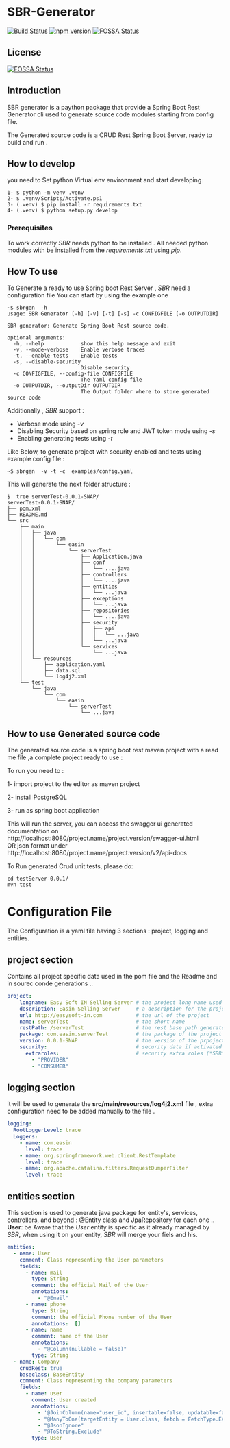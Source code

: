 # SBR-Generator

[![Build Status](https://travis-ci.org/medazzo/sbr-generator.svg?branch=master)](https://travis-ci.org/medazzo/sbr-generator)
[![npm version](https://badge.fury.io/js/sbr-generator.svg)](https://badge.fury.io/js/sbr-generator)
[![FOSSA Status](https://app.fossa.com/api/projects/git%2Bgithub.com%2Fmedazzo%2Fsbr-generator.svg?type=shield)](https://app.fossa.com/projects/git%2Bgithub.com%2Fmedazzo%2Fsbr-generator?ref=badge_shield)


## License
[![FOSSA Status](https://app.fossa.com/api/projects/git%2Bgithub.com%2Fmedazzo%2Fsbr-generator.svg?type=large)](https://app.fossa.com/projects/git%2Bgithub.com%2Fmedazzo%2Fsbr-generator?ref=badge_large)

## Introduction

SBR generator is a  paython package that provide a Spring Boot Rest Generator cli used to generate source code modules starting from config file.<br/>

The Generated source code is a CRUD Rest Spring Boot Server, ready to build and run .  

## How to develop

you need to Set python Virtual env environment and start developing
```
1- $ python -m venv .venv
2- $ .venv/Scripts/Activate.ps1     
3- (.venv) $ pip install -r requirements.txt 
4- (.venv) $ python setup.py develop
```

### Prerequisites
To work correctly *SBR* needs python to be installed .
All needed python modules with be installed from the *requirements.txt* using *pip*.

## How To use
To Generate a ready to use Spring boot Rest Server , *SBR* need a configuration file
You can start by using the example one    
```
~$ sbrgen  -h
usage: SBR Generator [-h] [-v] [-t] [-s] -c CONFIGFILE [-o OUTPUTDIR]

SBR generator: Generate Spring Boot Rest source code.

optional arguments:
  -h, --help            show this help message and exit
  -v, --mode-verbose    Enable verbose traces
  -t, --enable-tests    Enable tests
  -s, --disable-security
                        Disable security
  -c CONFIGFILE, --config-file CONFIGFILE
                        The Yaml config file
  -o OUTPUTDIR, --outputDir OUTPUTDIR
                        The Output folder where to store generated source code

```
Additionally , *SBR* support :
* Verbose mode using *-v*
* Disabling Security based on spring role and JWT token mode using *-s*
* Enabling generating tests using  *-t*

Like Below, to generate project with security enabled and tests using example config file :

```
~$ sbrgen  -v -t -c  examples/config.yaml
```

This will generate the next folder structure :

```
$  tree serverTest-0.0.1-SNAP/
serverTest-0.0.1-SNAP/
├── pom.xml
├── README.md
└── src
    ├── main
    │   ├── java
    │   │   └── com
    │   │       └── easin
    │   │           └── serverTest
    │   │               ├── Application.java
    │   │               ├── conf
    │   │               │   └── ....java
    │   │               ├── controllers    
    │   │               │   └── ....java
    │   │               ├── entities    
    │   │               │   └── ...java
    │   │               ├── exceptions    
    │   │               │   └── ...java
    │   │               ├── repositories    
    │   │               │   └── ....java
    │   │               ├── security
    │   │               │   ├── api
    │   │               │   │   └── ...java
    │   │               │   └── ...java
    │   │               └── services
    │   │                   └── ...java
    │   └── resources
    │       ├── application.yaml
    │       ├── data.sql
    │       └── log4j2.xml
    └── test
        └── java
            └── com
                └── easin
                    └── serverTest
                        └── ...java

```

## How to use Generated source code

The generated source code is a spring boot rest maven project with a read me file ,a complete project ready to use :

To run you need to :

1- import project to the editor as maven project

2- install PostgreSQL 

3- run as spring boot application


This will run the server, you can access the swagger ui generated documentation on <br/>
http://localhost:8080/project.name/project.version/swagger-ui.html
<br/>OR json format under <br/>
http://localhost:8080/project.name/project.version/v2/api-docs


To Run generated Crud unit tests, please do:

```
cd testServer-0.0.1/
mvn test
```

# Configuration File

The Configuration is a yaml file having 3 sections : project, logging  and entities.

## project section
Contains all project specific data used in the pom file and the Readme and in sourec conde generations ..
```yaml
project:
    longname: Easy Soft IN Selling Server # the project long name used in the pom files and the Readme     
    description: Easin Selling Server     # a description for the project
    url: http://easysoft-in.com           # the url of the project
    name: serverTest                      # the short name
    restPath: /serverTest                 # the rest base path generated
    package: com.easin.serverTest         # the package of the project
    version: 0.0.1-SNAP                   # the version of the prpoject
    security:                             # security data if activated to generate
      extraroles:                         # security extra roles (*SBR* already manage admin and user) please do not prefix roles with ROLE_ !      
        - "PROVIDER"
        - "CONSUMER"
```

## logging section
it will be used to generate the **src/main/resources/log4j2.xml** file , extra configuration need to be added manually to the file .
```yaml
logging:
  RootLoggerLevel: trace
  Loggers:
    - name: com.easin
      level: trace
    - name: org.springframework.web.client.RestTemplate
      level: trace
    - name: org.apache.catalina.filters.RequestDumperFilter
      level: trace
```

## entities section
This section is used to generate java package  for entity's, services, controllers,  and beyond : @Entity class and  JpaRepository for each one ..
**User**: be Aware that the *User* entity is specific as it already managed by *SBR*, when using it on your entity, *SBR* will merge your fiels and his.

```yaml
entities:
  - name: User
    comment: Class representing the User parameters
    fields:
      - name: mail
        type: String
        comment: the official Mail of the User
        annotations:
          - "@Email"
      - name: phone
        type: String
        comment: the official Phone number of the User
        annotations:  []
      - name: name
        comment: name of the User
        annotations:
          - "@Column(nullable = false)"
        type: String
  - name: Company
    crudRest: true
    baseclass: BaseEntity
    comment: Class representing the company parameters
    fields:
      - name: user
        comment: User created
        annotations:
          - '@JoinColumn(name="user_id", insertable=false, updatable=false)'
          - "@ManyToOne(targetEntity = User.class, fetch = FetchType.EAGER)"
          - "@JsonIgnore"
          - "@ToString.Exclude"
        type: User

```

